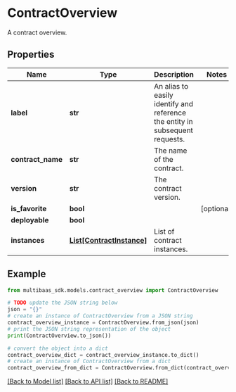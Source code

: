# ContractOverview

A contract overview.

## Properties

Name | Type | Description | Notes
------------ | ------------- | ------------- | -------------
**label** | **str** | An alias to easily identify and reference the entity in subsequent requests. | 
**contract_name** | **str** | The name of the contract. | 
**version** | **str** | The contract version. | 
**is_favorite** | **bool** |  | [optional] 
**deployable** | **bool** |  | 
**instances** | [**List[ContractInstance]**](ContractInstance.md) | List of contract instances. | 

## Example

```python
from multibaas_sdk.models.contract_overview import ContractOverview

# TODO update the JSON string below
json = "{}"
# create an instance of ContractOverview from a JSON string
contract_overview_instance = ContractOverview.from_json(json)
# print the JSON string representation of the object
print(ContractOverview.to_json())

# convert the object into a dict
contract_overview_dict = contract_overview_instance.to_dict()
# create an instance of ContractOverview from a dict
contract_overview_from_dict = ContractOverview.from_dict(contract_overview_dict)
```
[[Back to Model list]](../README.md#documentation-for-models) [[Back to API list]](../README.md#documentation-for-api-endpoints) [[Back to README]](../README.md)


